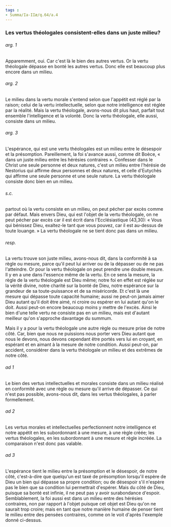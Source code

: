 ```yaml
---
tags : 
- Summa/Ia-IIæ/q.64/a.4
---
```


### Les vertus théologales consistent-elles dans un juste milieu?

###### arg. 1
Apparemment, oui. Car c'est là le bien des autres vertus. Or la vertu théologale dépasse en bonté les autres vertus. Donc elle est beaucoup plus encore dans un milieu. 

###### arg. 2
Le milieu dans la vertu morale s'entend selon que l'appétit est réglé par la raison; celui de la vertu intellectuelle, selon que notre intelligence est réglée par la réalité. Mais la vertu théologale, avons-nous dit plus haut, parfait tout ensemble l'intelligence et la volonté. Donc la vertu théologale, elle aussi, consiste dans un milieu. 

###### arg. 3
L'espérance, qui est une vertu théologales est un milieu entre le désespoir et la présomption. Pareillement, la foi s'avance aussi, comme dit Boèce, « dans un juste milieu entre les hérésies contraires ». Confesser dans le Christ une seule personne et deux natures, c'est un milieu entre l'hérésie de Nestorius qui affirme deux personnes et deux natures, et celle d'Eutychès qui affirme une seule personne et une seule nature. La vertu théologale consiste donc bien en un milieu. 

###### s.c.
partout où la vertu consiste en un milieu, on peut pécher par excès comme par défaut. Mais envers Dieu, qui est l'objet de la vertu théologale, on ne peut pécher par excès car il est écrit dans l'Ecclésiastique (43,30): « Vous qui bénissez Dieu, exaltez-le tant que vous pouvez, car il est au-dessus de toute louange. » La vertu théologale ne se tient donc pas dans un milieu. 

###### resp.
La vertu trouve son juste milieu, avons-nous dit, dans la conformité à sa règle ou mesure, parce qu'il peut lui arriver ou de la dépasser ou de ne pas l'atteindre. Or pour la vertu théologale on peut prendre une double mesure. Il y en a une dans l'essence même de la vertu. En ce sens la mesure, la règle de la vertu théologale est Dieu même; notre foi en effet est réglée sur la vérité divine, notre charité sur la bonté de Dieu, notre espérance sur la grandeur de sa toute-puissance et de sa miséricorde. Et c'est là une mesure qui dépasse toute capacité humaine; aussi ne peut-on jamais aimer Dieu autant qu'il doit être aimé, ni croire ou espérer en lui autant qu'on le doit. Aussi peut-on encore beaucoup moins y mettre de l'excès. Ainsi le bien d'une telle vertu ne consiste pas en un milieu, mais est d'autant meilleur qu'on s'approche davantage du summum. 

Mais il y a pour la vertu théologale une autre règle ou mesure prise de notre côté. Car, bien que nous ne puissions nous porter vers Dieu autant que nous le devons, nous devons cependant être portés vers lui en croyant, en espérant et en aimant à la mesure de notre condition. Aussi peut-on, par accident, considérer dans la vertu théologale un milieu et des extrêmes de notre côté. 

###### ad 1
Le bien des vertus intellectuelles et morales consiste dans un milieu réalisé en conformité avec une règle ou mesure qu'il arrive de dépasser. Ce qui n'est pas possible, avons-nous dit, dans les vertus théologales, à parler formellement. 

###### ad 2
Les vertus morales et intellectuelles perfectionnent notre intelligence et notre appétit en les subordonnant à une mesure, à une règle créée; les vertus théologales, en les subordonnant à une mesure et règle incréée. La comparaison n'est donc pas valable. 

###### ad 3
L'espérance tient le milieu entre la présomption et le désespoir, de notre côté, c'est-à-dire que quelqu'un est taxé de présomption lorsqu'il espère de Dieu un bien qui dépasse sa propre condition; ou de désespoir s'il n'espère pas le bien que sa condition lui permettrait d'espérer. Mais du côté de Dieu, puisque sa bonté est infinie, il ne peut pas y avoir surabondance d'espoir. Semblablement, la foi aussi est dans un milieu entre des hérésies contraires, non par rapport à l'objet puisque cet objet est Dieu qu'on ne saurait trop croire; mais en tant que notre manière humaine de penser tient le milieu entre des pensées contraires, comme on le voit d'après l'exemple donné ci-dessus. 

